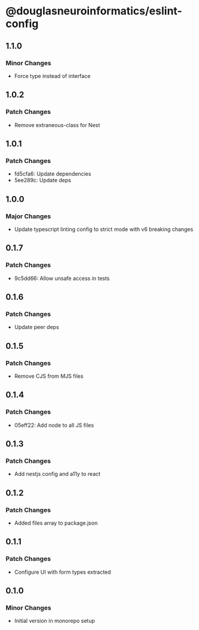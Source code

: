 # @douglasneuroinformatics/eslint-config

## 1.1.0

### Minor Changes

- Force type instead of interface

## 1.0.2

### Patch Changes

- Remove extraneous-class for Nest

## 1.0.1

### Patch Changes

- fd5cfa6: Update dependencies
- 5ee289c: Update deps

## 1.0.0

### Major Changes

- Update typescript linting config to strict mode with v6 breaking changes

## 0.1.7

### Patch Changes

- 9c5dd66: Allow unsafe access in tests

## 0.1.6

### Patch Changes

- Update peer deps

## 0.1.5

### Patch Changes

- Remove CJS from MJS files

## 0.1.4

### Patch Changes

- 05eff22: Add node to all JS files

## 0.1.3

### Patch Changes

- Add nestjs config and a11y to react

## 0.1.2

### Patch Changes

- Added files array to package.json

## 0.1.1

### Patch Changes

- Configure UI with form types extracted

## 0.1.0

### Minor Changes

- Initial version in monorepo setup
